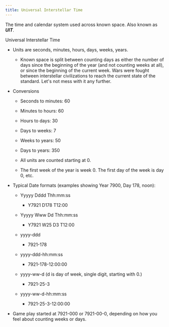 ```yaml
---
title: Universal Interstellar Time
---
```


The time and calendar system used across known space. Also known as ***UIT***.

Universal Interstellar Time

-   Units are seconds, minutes, hours, days, weeks, years.

    -   Known space is split between counting days as either the number
      of days since the beginning of the year (and not counting weeks
      at all), or since the beginning of the current week. Wars were
      fought between interstellar civilizations to reach the current
      state of the standard. Let's not mess with it any further.

-   Conversions

    -   Seconds to minutes: 60

    -   Minutes to hours: 60

    -   Hours to days: 30

    -   Days to weeks: 7

    -   Weeks to years: 50

    -   Days to years: 350

    -   All units are counted starting at 0.

    -   The first week of the year is week 0. The first day of the
        week is day 0, etc.

-   Typical Date formats (examples showing Year 7900, Day 178, noon):

    -   Yyyyy Dddd Thh:mm:ss

        -   Y7921 D178 T12:00

    -   Yyyyy Www Dd Thh:mm:ss

        -   Y7921 W25 D3 T12:00

    -   yyyy-ddd

        -   7921-178

    -   yyyy-ddd-hh:mm:ss

        -   7921-178-12:00:00

    -   yyyy-ww-d (d is day of week, single digit, starting with 0.)

        -   7921-25-3

    -   yyyy-ww-d-hh:mm:ss

        -   7921-25-3-12:00:00

-   Game play started at 7921-000 or 7921-00-0, depending on how you
    feel about counting weeks or days.
